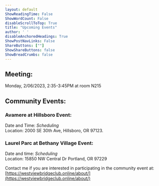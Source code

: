 ```yaml
---
layout: default
ShowReadingTime: False
ShowWordCount: False
disableScrollToTop: True
title: "Upcoming Events"
author: ' '
disableAnchoredHeadings: True
ShowPostNavLinks: False
ShareButtons: [""]
ShowShareButtons: false
ShowBreadCrumbs: false
---
```


## Meeting:
Monday, 2/06/2023, 2:35-3:45PM at room N215

## Community Events:
### Avamere at Hillsboro Event:
Date and Time: *Scheduling*\
Location: 2000 SE 30th Ave, Hillsboro, OR 97123.

### Laurel Parc at Bethany Village Event:
Date and time: *Scheduling*\
Location: 15850 NW Central Dr Portland, OR 97229

Contact me if you are interested in participating in the community event at: [https://westviewbridgeclub.online/about/](https://westviewbridgeclub.online/about/)
